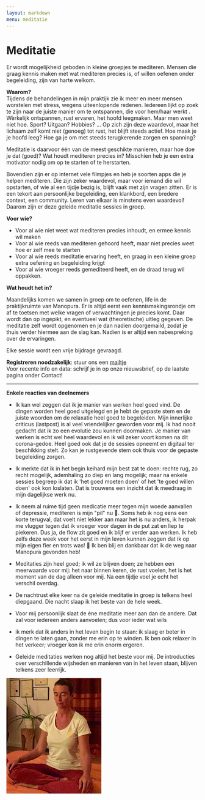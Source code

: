 ```yaml
---
layout: markdown
menu: meditatie
---
```

# Meditatie


Er wordt mogelijkheid geboden in kleine groepjes te mediteren. 
Mensen die graag kennis maken met wat mediteren precies is, of willen oefenen onder begeleiding, zijn van harte welkom.



**Waarom?**   
Tijdens de behandelingen in mijn praktijk zie ik meer en meer mensen worstelen met stress, wegens uiteenlopende redenen. Iedereen lijkt op zoek te zijn naar de juiste manier om te ontspannen, die voor hem/haar werkt . Wèrkelijk ontspannen, rust ervaren, het hoofd leegmaken. Maar men weet niet hoe. Sport? Uitgaan? Hobbies? … 
Op zich zijn deze waardevol, maar het lichaam zelf komt niet (genoeg) tot rust, het blijft steeds actief. 
Hoe maak je je hoofd leeg? Hoe ga je om met steeds terugkerende zorgen en spanning? 

Meditatie is daarvoor één van de meest geschikte manieren, maar hoe doe je dat (goed)? Wat houdt mediteren precies in? Misschien heb je een extra motivator nodig om op te starten of te herstarten. 

Bovendien zijn er op internet vele filmpjes en heb je soorten apps die je helpen mediteren. Die zijn zeker waardevol, maar voor iemand die wil opstarten, of wie al een tijdje bezig is, blijft vaak met zijn vragen zitten. Er is een tekort aan persoonlijke begeleiding, een klankbord, een bredere context, een community. Leren van elkaar is minstens even waardevol!
Daarom zijn er deze geleide meditatie sessies in groep.




**Voor wie?**
* Voor al wie niet weet wat mediteren precies inhoudt, en ermee kennis wil maken
* Voor al wie reeds van mediteren gehoord heeft, maar niet precies weet hoe er zelf mee te starten
* Voor al wie reeds meditatie ervaring heeft, en graag in een kleine groep extra oefening en begeleiding krijgt
* Voor al wie vroeger reeds gemediteerd heeft, en de draad terug wil oppakken.


**Wat houdt het in?**
  

Maandelijks komen we samen in groep om te oefenen, life in de praktijkruimte van Manopura.
Er is altijd eerst een kennismakingsrondje om af te toetsen met welke vragen of verwachtingen je precies komt. 
Daar wordt dan op ingepikt, en eventueel wat (theoretische) uitleg gegeven.
De meditatie zelf wordt opgenomen en je dan nadien doorgemaild, zodat je thuis verder hiermee aan de slag kan. 
Nadien is er altijd een nabespreking over de ervaringen. 

Elke sessie wordt een vrije bijdrage gevraagd. 

**Registreren noodzakelijk**: stuur ons een [mailtje](mailto:marian@manopura.be)   
Voor recente info en data: schrijf je in op onze nieuwsbrief, op de laatste pagina onder Contact!


---


**Enkele reacties van deelnemers**

* Ik kan wel zeggen dat ik je manier van werken heel goed vind. De dingen worden heel goed uitgelegd en je hebt de gepaste stem en de juiste woorden om de relaxatie heel goed te begeleiden. Mijn innerlijke criticus (lastpost) is al veel vriendelijker geworden voor mij. Ik had nooit gedacht dat ik zo een evolutie zou kunnen doormaken. Je manier van werken is echt wel heel waardevol en ik wil zeker voort komen na dit corona-gedoe. Heel goed ook dat je de sessies opneemt en digitaal ter beschikking stelt. Zo kan je rustgevende stem ook thuis voor de gepaste begeleiding zorgen. 

* Ik merkte dat ik in het begin keihard mijn best zat te doen: rechte rug, zo recht mogelijk, ademhaling zo diep en lang mogelijk; maar na enkele sessies begreep ik dat ik 'het goed moeten doen' of het 'te goed willen doen' ook kon loslaten. Dat is trouwens een inzicht dat ik meedraag in mijn dagelijkse werk nu.   
* Ik neem al ruime tijd geen medicatie meer tegen mijn woede aanvallen of depressie, mediteren is mijn "pil" nu 💪. Soms heb ik nog eens een korte terugval, dat voelt niet lekker aan maar het is nu anders, ik herpak me vlugger tegen dat ik vroeger voor dagen in de put zat en liep te piekeren. Dus ja, de flow zit goed en ik blijf er verder aan werken. Ik heb zelfs deze week voor het eerst in mijn leven kunnen zeggen dat ik op mijn eigen fier en trots was! 💖 Ik ben blij en dankbaar dat ik de weg naar Manopura gevonden heb!

* Meditaties zijn heel goed; ik wil ze blijven doen; ze hebben een meerwaarde voor mij: het naar binnen keren, de rust voelen, het is het moment van de dag alleen voor mij. Na een tijdje voel je echt het verschil overdag.
* De nachtrust elke keer na de geleide meditatie in groep is telkens heel diepgaand. Die nacht slaap ik het beste van de hele week.
* Voor mij persoonlijk slaat de éne meditatie meer aan dan de andere. Dat zal voor iedereen anders aanvoelen; dus voor ieder wat wils
* ik merk dat ik anders in het leven begin te staan: ik slaag er beter in dingen te laten gaan, zonder me erin op te winden. Ik ben ook relaxer in het verkeer; vroeger kon ik me erin enorm ergeren.
* Geleide meditaties werken nog altijd het beste voor mij. De introducties over verschillende wijsheden en manieren van in het leven staan, blijven telkens zeer leerrijk. 




![meditatie](images/meditatie_web.png)


